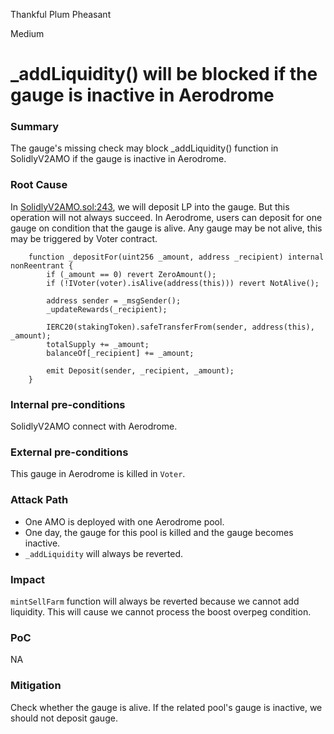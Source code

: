 Thankful Plum Pheasant

Medium

# _addLiquidity() will be blocked if the gauge is inactive in Aerodrome

### Summary

The gauge's missing check may block _addLiquidity() function in SolidlyV2AMO if the gauge is inactive in Aerodrome.

### Root Cause

In [SolidlyV2AMO.sol:243](https://github.com/sherlock-audit/2024-10-axion/blob/main/liquidity-amo/contracts/SolidlyV2AMO.sol#L240-L244), we will deposit LP into the gauge.
But this operation will not always succeed. 
In Aerodrome, users can deposit for one gauge on condition that the gauge is alive. Any gauge may be not alive, this may be triggered by Voter contract.
```solidity
    function _depositFor(uint256 _amount, address _recipient) internal nonReentrant {
        if (_amount == 0) revert ZeroAmount();
        if (!IVoter(voter).isAlive(address(this))) revert NotAlive();

        address sender = _msgSender();
        _updateRewards(_recipient);

        IERC20(stakingToken).safeTransferFrom(sender, address(this), _amount);
        totalSupply += _amount;
        balanceOf[_recipient] += _amount;

        emit Deposit(sender, _recipient, _amount);
    }

```
### Internal pre-conditions
SolidlyV2AMO connect with Aerodrome.

### External pre-conditions
This gauge in Aerodrome is killed in `Voter`.

### Attack Path
- One AMO is deployed with one Aerodrome pool.
- One day, the gauge for this pool is killed and the gauge becomes inactive.
- `_addLiquidity` will always be reverted.

### Impact
`mintSellFarm` function will always be reverted because we cannot add liquidity. This will cause we cannot process the boost overpeg condition.

### PoC
NA

### Mitigation
Check whether the gauge is alive. If the related pool's gauge is inactive, we should not deposit gauge.